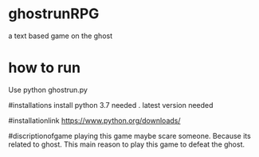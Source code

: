 # ghostrunRPG
a text based  game  on the  ghost

# how to run
Use python ghostrun.py

#installations
 install python 3.7 needed . latest version needed

#installationlink
https://www.python.org/downloads/

#discriptionofgame
playing this game maybe scare someone. Because its related to ghost.
This main reason to play this game to defeat the ghost.
